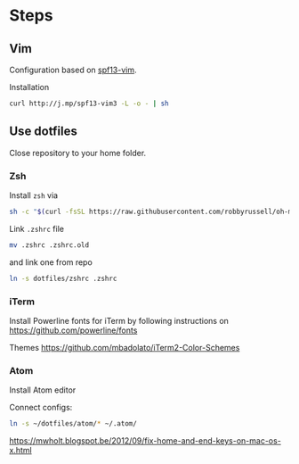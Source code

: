 # Steps

## Vim
Configuration based on [spf13-vim](http://vim.spf13.com/).

Installation 
```bash
curl http://j.mp/spf13-vim3 -L -o - | sh
```

## Use dotfiles

Close repository to your home folder.

### Zsh

Install `zsh` via 
```bash
sh -c "$(curl -fsSL https://raw.githubusercontent.com/robbyrussell/oh-my-zsh/master/tools/install.sh)"
```

Link `.zshrc` file
```bash
mv .zshrc .zshrc.old
``` 
and link one from repo 
```bash
ln -s dotfiles/zshrc .zshrc
```

### iTerm

Install Powerline fonts for iTerm by following instructions on https://github.com/powerline/fonts

Themes https://github.com/mbadolato/iTerm2-Color-Schemes

### Atom

Install Atom editor

Connect configs:
```bash
ln -s ~/dotfiles/atom/* ~/.atom/
```

https://mwholt.blogspot.be/2012/09/fix-home-and-end-keys-on-mac-os-x.html
